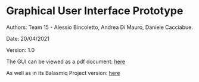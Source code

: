 # Graphical User Interface Prototype  

Authors: Team 15 - Alessio Bincoletto, Andrea Di Mauro, Daniele Cacciabue.

Date: 20/04/2021

Version: 1.0

The GUI can be viewed as a pdf document: [here](../files/GUI-Related%20files/EZShopGUI.pdf)

As well as in its Balasmiq Project version: [here](../files/GUI-Related%20files/EZProjectGUI.bmpr)


